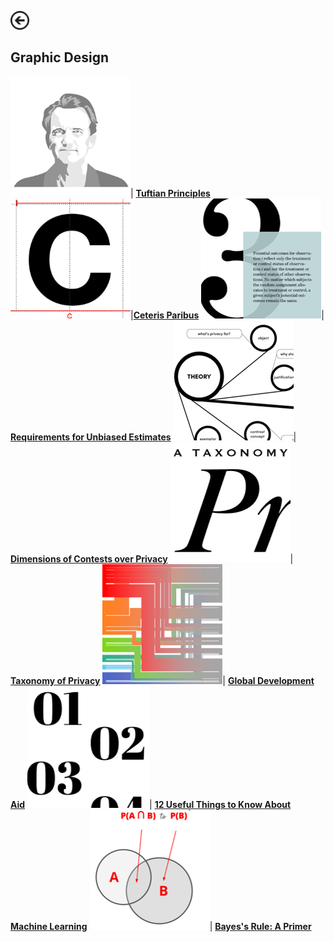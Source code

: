[<img src="images/arrow_back.png?raw=true" width="30"/>](/index)

## Graphic Design

<img src="images/Picture39.png?raw=true"/>| [**Tuftian Principles**](https://www.behance.net/gallery/90299045/Tuftian-Principles)
<img src="images/Picture40.png?raw=true"/>|[**Ceteris Paribus**](https://www.behance.net/gallery/86109737/Ceteris-Paribus) 
<img src="images/Picture41.png?raw=true"/>| [**Requirements for Unbiased Estimates**](https://www.behance.net/gallery/85218601/Requirements-for-Unbiased-Estimates)
<img src="images/Picture42.png?raw=true"/>| [**Dimensions of Contests over Privacy**](https://www.behance.net/gallery/82693827/Dimensions-of-Contests-over-Privacy)
<img src="images/Picture43.png?raw=true"/>| [**Taxonomy of Privacy**](https://www.behance.net/gallery/82281525/A-Taxonomy-of-Privacy)
<img src="images/Picture44.png?raw=true"/>| [**Global Development Aid**](https://www.behance.net/gallery/77561681/Global-Development-Aid)
<img src="images/Picture45.png?raw=true"/>| [**12 Useful Things to Know About Machine Learning**](https://www.behance.net/gallery/76667187/12-Useful-Things-to-Know-About-Machine-Learning)
<img src="images/Picture46.png?raw=true"/>| [**Bayes's Rule: A Primer**](https://www.behance.net/gallery/76668275/Bayess-Rule-A-Primer)
